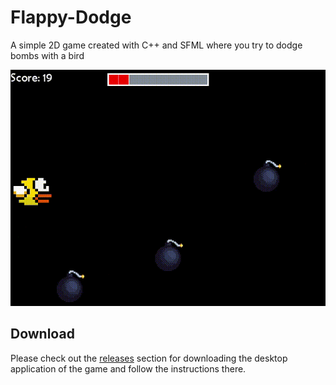 # Flappy-Dodge
A simple 2D game created with C++ and SFML where you try to dodge bombs with a bird

![gameplay](https://raw.githubusercontent.com/Benediximuss/Flappy-Dodge/main/media/gameplay.gif)

## Download
Please check out the [releases](https://github.com/Benediximuss/Flappy-Dodge/releases/tag/v1.0) section for downloading the desktop application of the game and follow the instructions there.
